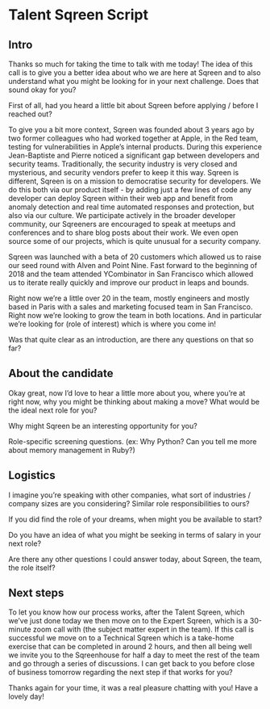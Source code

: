 # Talent Sqreen Script

## Intro

Thanks so much for taking the time to talk with me today! The idea of this call is to give you a better idea about who we are here at Sqreen and to also understand what you might be looking for in your next challenge. Does that sound okay for you? 

First of all, had you heard a little bit about Sqreen before applying / before I reached out?

To give you a bit more context, Sqreen was founded about 3 years ago by two former colleagues who had worked together at Apple, in the Red team, testing for vulnerabilities in Apple’s internal products. During this experience Jean-Baptiste and Pierre noticed a significant gap between developers and security teams. Traditionally, the security industry is very closed and mysterious, and security vendors prefer to keep it this way. Sqreen is different, Sqreen is on a mission to democratise security for developers. We do this both via our product itself - by adding just a few lines of code any developer can deploy Sqreen within their web app and benefit from anomaly detection and real time automated responses and protection, but also via our culture. We participate actively in the broader developer community, our Sqreeners are encouraged to speak at meetups and conferences and to share blog posts about their work. We even open source some of our projects, which is quite unusual for a security company. 

Sqreen was launched with a beta of 20 customers which allowed us to raise our seed round with Alven and Point Nine. Fast forward to the beginning of 2018 and the team attended YCombinator in San Francisco which allowed us to iterate really quickly and improve our product in leaps and bounds. 

Right now we’re a little over 20 in the team, mostly engineers and mostly based in Paris with a sales and marketing focused team in San Francisco. Right now we’re looking to grow the team in both locations. And in particular we’re looking for (role of interest) which is where you come in!

Was that quite clear as an introduction, are there any questions on that so far?

## About the candidate

Okay great, now I’d love to hear a little more about you, where you’re at right now, why you might be thinking about making a move?  What would be the ideal next role for you? 

Why might Sqreen be an interesting opportunity for you? 

Role-specific screening questions. (ex: Why Python? Can you tell me more about memory management in Ruby?)


## Logistics

I imagine you’re speaking with other companies, what sort of industries / company sizes are you considering? Similar role responsibilities to ours? 

If you did find the role of your dreams, when might you be available to start?

Do you have an idea of what you might be seeking in terms of salary in your next role?

Are there any other questions I could answer today, about Sqreen, the team, the role itself?

## Next steps

To let you know how our process works, after the Talent Sqreen, which we’ve just done today we then move on to the Expert Sqreen, which is a 30-minute zoom call with (the subject matter expert in the team). If this call is successful we move on to a Technical Sqreen which is a take-home exercise that can be completed in around 2 hours, and then all being well we invite you to the Sqreenhouse for half a day to meet the rest of the team and go through a series of discussions. I can get back to you before close of business tomorrow regarding the next step if that works for you?

Thanks again for your time, it was a real pleasure chatting with you! Have a lovely day!
